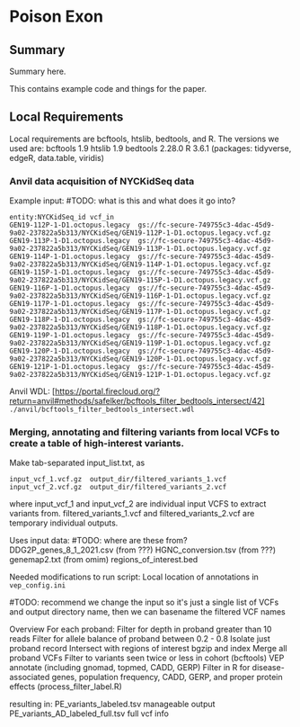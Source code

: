 # Poison Exon

## Summary
Summary here.

This contains example code and things for the paper.

## Local Requirements
Local requirements are bcftools, htslib, bedtools, and R. The versions we used are:
bcftools 1.9
htslib 1.9
bedtools 2.28.0
R 3.6.1 (packages: tidyverse, edgeR, data.table, viridis)

### Anvil data acquisition of NYCKidSeq data

Example input:
#TODO: what is this and what does it go into?

```
entity:NYCKidSeq_id	vcf_in
GEN19-112P-1-D1.octopus.legacy	gs://fc-secure-749755c3-4dac-45d9-9a02-237822a5b313/NYCKidSeq/GEN19-112P-1-D1.octopus.legacy.vcf.gz
GEN19-113P-1-D1.octopus.legacy	gs://fc-secure-749755c3-4dac-45d9-9a02-237822a5b313/NYCKidSeq/GEN19-113P-1-D1.octopus.legacy.vcf.gz
GEN19-114P-1-D1.octopus.legacy	gs://fc-secure-749755c3-4dac-45d9-9a02-237822a5b313/NYCKidSeq/GEN19-114P-1-D1.octopus.legacy.vcf.gz
GEN19-115P-1-D1.octopus.legacy	gs://fc-secure-749755c3-4dac-45d9-9a02-237822a5b313/NYCKidSeq/GEN19-115P-1-D1.octopus.legacy.vcf.gz
GEN19-116P-1-D1.octopus.legacy	gs://fc-secure-749755c3-4dac-45d9-9a02-237822a5b313/NYCKidSeq/GEN19-116P-1-D1.octopus.legacy.vcf.gz
GEN19-117P-1-D1.octopus.legacy	gs://fc-secure-749755c3-4dac-45d9-9a02-237822a5b313/NYCKidSeq/GEN19-117P-1-D1.octopus.legacy.vcf.gz
GEN19-118P-1-D1.octopus.legacy	gs://fc-secure-749755c3-4dac-45d9-9a02-237822a5b313/NYCKidSeq/GEN19-118P-1-D1.octopus.legacy.vcf.gz
GEN19-119P-1-D1.octopus.legacy	gs://fc-secure-749755c3-4dac-45d9-9a02-237822a5b313/NYCKidSeq/GEN19-119P-1-D1.octopus.legacy.vcf.gz
GEN19-120P-1-D1.octopus.legacy	gs://fc-secure-749755c3-4dac-45d9-9a02-237822a5b313/NYCKidSeq/GEN19-120P-1-D1.octopus.legacy.vcf.gz
GEN19-121P-1-D1.octopus.legacy	gs://fc-secure-749755c3-4dac-45d9-9a02-237822a5b313/NYCKidSeq/GEN19-121P-1-D1.octopus.legacy.vcf.gz
```


Anvil WDL:
[https://portal.firecloud.org/?return=anvil#methods/safelker/bcftools_filter_bedtools_intersect/42]
`./anvil/bcftools_filter_bedtools_intersect.wdl`


### Merging, annotating and filtering variants from local VCFs to create a table of high-interest variants.
Make tab-separated input_list.txt, as
```
input_vcf_1.vcf.gz  output_dir/filtered_variants_1.vcf
input_vcf_2.vcf.gz  output_dir/filtered_variants_2.vcf
```
where input_vcf_1 and input_vcf_2 are individual input VCFS to extract variants from.
filtered_variants_1.vcf and filtered_variants_2.vcf are temporary individual outputs.


Uses input data:
#TODO: where are these from?
DDG2P_genes_8_1_2021.csv (from ???)
HGNC_conversion.tsv (from ???)
genemap2.txt (from omim)
regions_of_interest.bed


Needed modifications to run script:
Local location of annotations in `vep_config.ini`



#TODO: recommend we change the input so it's just a single list of VCFs and output directory name, then we can basename the filtered VCF names

Overview
For each proband:
   Filter for depth in proband greater than 10 reads
   Filter for allele balance of proband between 0.2 - 0.8
   Isolate just proband record
   Intersect with regions of interest
   bgzip and index
Merge all proband VCFs
Filter to variants seen twice or less in cohort (bcftools)
VEP annotate (including gnomad, topmed, CADD, GERP)
Filter in R for disease-associated genes, population frequency, CADD, GERP, and proper protein effects (process_filter_label.R)

resulting in:
PE_variants_labeled.tsv manageable output
PE_variants_AD_labeled_full.tsv full vcf info
